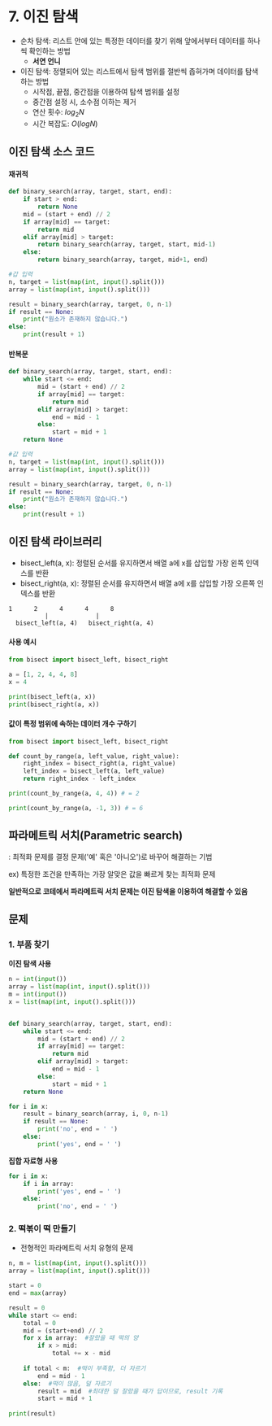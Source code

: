 # 7. 이진 탐색

- 순차 탐색: 리스트 안에 있는 특정한 데이터를 찾기 위해 앞에서부터 데이터를 하나씩 확인하는 방법
  + **서연 언니**
- 이진 탐색: 정렬되어 있는 리스트에서 탐색 범위를 절반씩 좁혀가며 데이터를 탐색하는 방법
  + 시작점, 끝점, 중간점을 이용하여 탐색 범위를 설정
  + 중간점 설정 시, 소수점 이하는 제거
  + 연산 횟수: $log_2N$
  + 시간 복잡도: $O(logN)$

## 이진 탐색 소스 코드
#### 재귀적
```python
def binary_search(array, target, start, end):
    if start > end:
        return None
    mid = (start + end) // 2
    if array[mid] == target:
        return mid
    elif array[mid] > target:
        return binary_search(array, target, start, mid-1)
    else:
        return binary_search(array, target, mid+1, end)
```
```python
#갑 입력
n, target = list(map(int, input().split()))
array = list(map(int, input().split()))

result = binary_search(array, target, 0, n-1)
if result == None:
    print("원소가 존재하지 않습니다.")
else:
    print(result + 1)
```

#### 반복문
```python
def binary_search(array, target, start, end):
    while start <= end:
        mid = (start + end) // 2
        if array[mid] == target:
            return mid
        elif array[mid] > target:
            end = mid - 1
        else:
            start = mid + 1
    return None
```
```python
#값 입력
n, target = list(map(int, input().split()))
array = list(map(int, input().split()))

result = binary_search(array, target, 0, n-1)
if result == None:
    print("원소가 존재하지 않습니다.")
else:
    print(result + 1)
```

## 이진 탐색 라이브러리
- bisect_left(a, x): 정렬된 순서를 유지하면서 배열 a에 x를 삽입할 가장 왼쪽 인덱스를 반환
- bisect_right(a, x): 정렬된 순서를 유지하면서 배열 a에 x를 삽입할 가장 오른쪽 인덱스를 반환
```
1      2      4      4      8
          |             |
  bisect_left(a, 4)   bisect_right(a, 4)
```

#### 사용 예시
```python
from bisect import bisect_left, bisect_right

a = [1, 2, 4, 4, 8]
x = 4

print(bisect_left(a, x))
print(bisect_right(a, x))
```

#### 값이 특정 범위에 속하는 데이터 개수 구하기
```python
from bisect import bisect_left, bisect_right

def count_by_range(a, left_value, right_value):
    right_index = bisect_right(a, right_value)
    left_index = bisect_left(a, left_value)
    return right_index - left_index

print(count_by_range(a, 4, 4)) # = 2

print(count_by_range(a, -1, 3)) # = 6
```

## 파라메트릭 서치(Parametric search)
: 최적화 문제를 결정 문제('예' 혹은 '아니오')로 바꾸어 해결하는 기법

ex) 특정한 조건을 만족하는 가장 알맞은 값을 빠르게 찾는 최적화 문제

**일반적으로 코테에서 파라메트릭 서치 문제는 이진 탐색을 이용하여 해결할 수 있음**


## 문제

### 1. 부품 찾기

**이진 탐색 사용**
```python
n = int(input())
array = list(map(int, input().split()))
m = int(input())
x = list(map(int, input().split()))


def binary_search(array, target, start, end):
    while start <= end:
        mid = (start + end) // 2
        if array[mid] == target:
            return mid
        elif array[mid] > target:
            end = mid - 1
        else:
            start = mid + 1
    return None

for i in x:
    result = binary_search(array, i, 0, n-1)
    if result == None:
        print('no', end = ' ')
    else:
        print('yes', end = ' ')
```

**집합 자료형 사용**
```python
for i in x:
    if i in array:
        print('yes', end = ' ')
    else:
        print('no', end = ' ')
```

### 2. 떡볶이 떡 만들기
- 전형적인 파라메트릭 서치 유형의 문제

```python
n, m = list(map(int, input().split()))
array = list(map(int, input().split()))

start = 0
end = max(array)

result = 0
while start <= end:
    total = 0
    mid = (start+end) // 2
    for x in array:  #잘랐을 때 떡의 양
        if x > mid:
            total += x - mid
    
    if total < m:  #떡이 부족함, 더 자르기
        end = mid - 1
    else:  #떡이 많음, 덜 자르기
        result = mid  #최대한 덜 잘랐을 때가 답이므로, result 기록
        start = mid + 1
        
print(result)
```
